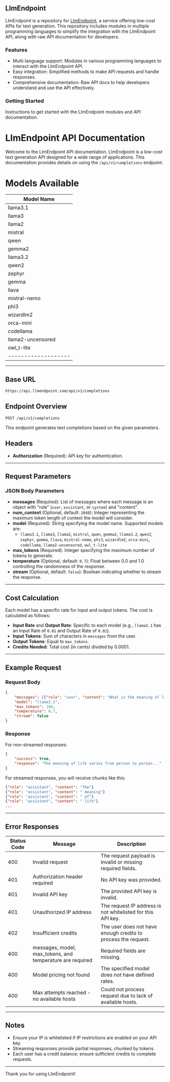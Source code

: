 ## LlmEndpoint

LlmEndpoint is a repository for [LlmEndpoint](https://llmendpoint.com), a service offering low-cost APIs for text generation. This repository includes modules in multiple programming languages to simplify the integration with the LlmEndpoint API, along with raw API documentation for developers.

### Features
- Multi-language support: Modules in various programming languages to interact with the LlmEndpoint API.
- Easy integration: Simplified methods to make API requests and handle responses.
- Comprehensive documentation: Raw API docs to help developers understand and use the API effectively.

### Getting Started
Instructions to get started with the LlmEndpoint modules and API documentation.


# LlmEndpoint API Documentation

Welcome to the LlmEndpoint API documentation. LlmEndpoint is a low-cost text generation API designed for a wide range of applications. This documentation provides details on using the `/api/v1/completions` endpoint.

# Models Available

| Model Name        |
|-------------------|
| llama3.1          |
| llama3            |
| llama2            |
| mistral           |
| qwen              |
| gemma2            |
| llama3.2          |
| qwen2             |
| zephyr            |
| gemma             |
| llava             |
| mistral-nemo      |
| phi3              |
| wizardlm2         |
| orca-mini         |
| codellama         |
| llama2-uncensored |
| owl_t-lite        |
|-------------------|

---

## Base URL

`https://api.llmendpoint.com/api/v1/completions`

## Endpoint Overview

`POST /api/v1/completions`

This endpoint generates text completions based on the given parameters.

## Headers

- **Authorization** (Required): API key for authentication.

---

## Request Parameters

### JSON Body Parameters

- **messages** (Required): List of messages where each message is an object with "role" (`user`, `assistant`, or `system`) and "content".
- **num_context** (Optional, default: `2048`): Integer representing the maximum token length of context the model will consider.
- **model** (Required): String specifying the model name. Supported models are:
  - `llama3.1`, `llama3`, `llama2`, `mistral`, `qwen`, `gemma2`, `llama3.2`, `qwen2`, `zephyr`, `gemma`, `llava`, `mistral-nemo`, `phi3`, `wizardlm2`, `orca-mini`, `codellama`, `llama2-uncensored`, `owl_t-lite`
- **max_tokens** (Required): Integer specifying the maximum number of tokens to generate.
- **temperature** (Optional, default: `0.7`): Float between 0.0 and 1.0 controlling the randomness of the response.
- **stream** (Optional, default: `false`): Boolean indicating whether to stream the response.

---

## Cost Calculation

Each model has a specific rate for input and output tokens. The cost is calculated as follows:

- **Input Rate** and **Output Rate**: Specific to each model (e.g., `llama3.1` has an Input Rate of `0.01` and Output Rate of `0.02`).
- **Input Tokens**: Sum of characters in `messages` from the user.
- **Output Tokens**: Equal to `max_tokens`.
- **Credits Needed**: Total cost (in cents) divided by 0.0001.

---

## Example Request

### Request Body

```json
{
    "messages": [{"role": "user", "content": "What is the meaning of life?"}],
    "model": "llama3.1",
    "max_tokens": 100,
    "temperature": 0.7,
    "stream": false
}
```

### Response

For non-streamed responses:

```json
{
    "success": true,
    "response": "The meaning of life varies from person to person..."
}
```

For streamed responses, you will receive chunks like this:

```json
{"role": "assistant", "content": "The"}
{"role": "assistant", "content": " meaning"}
{"role": "assistant", "content": " of"}
{"role": "assistant", "content": " life"}
...
```

---

## Error Responses

| Status Code | Message                             | Description                                                   |
|-------------|-------------------------------------|---------------------------------------------------------------|
| 400         | Invalid request                     | The request payload is invalid or missing required fields.    |
| 401         | Authorization header required       | No API key was provided.                                      |
| 401         | Invalid API key                     | The provided API key is invalid.                              |
| 401         | Unauthorized IP address             | The request IP address is not whitelisted for this API key.   |
| 402         | Insufficient credits                | The user does not have enough credits to process the request. |
| 400         | messages, model, max_tokens, and temperature are required | Required fields are missing.                                  |
| 400         | Model pricing not found             | The specified model does not have defined rates.              |
| 400         | Max attempts reached - no available hosts | Could not process request due to lack of available hosts.  |

---

## Notes

- Ensure your IP is whitelisted if IP restrictions are enabled on your API key.
- Streaming responses provide partial responses, chunked by tokens.
- Each user has a credit balance; ensure sufficient credits to complete requests.

---

Thank you for using LlmEndpoint!
